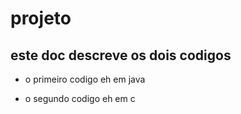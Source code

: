 # projeto
## este doc descreve os dois codigos

* o primeiro codigo eh em java

* o segundo codigo eh em c
